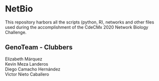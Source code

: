 # NetBio  

This repository harbors all the scripts (python, R), networks and other files used during the accomplishment of the CdeCMx 2020 Network Biology Challenge.

## GenoTeam - Clubbers  
Elizabeth Márquez  
Kevin Meza Landeros  
Diego Camacho Hernández  
Victor Nieto Caballero
